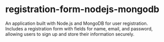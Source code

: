 # registration-form-nodejs-mongodb
An application built with Node.js and MongoDB for user registration. Includes a registration form with fields for name, email, and password, allowing users to sign up and store their information securely.

